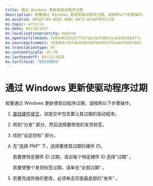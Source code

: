 ```yaml
---
title: 通过 Windows 更新使驱动程序过期
description: 若要通过 Windows 更新使驱动程序过期，请按照以下步骤操作。
ms.assetid: 085DF794-A65E-4EBC-B473-0C4AF9F6F126
ms.topic: article
ms.date: 04/20/2017
ms.localizationpriority: medium
ms.openlocfilehash: 7e05a022b1d77fd71bc5b3506c1cdcb3b1bb5ffc
ms.sourcegitcommit: 5598b4c767ab56461b976b49fd75e4e5fb6018d2
ms.translationtype: HT
ms.contentlocale: zh-CN
ms.lasthandoff: 04/23/2020
ms.locfileid: "63335059"
---
```

# <a name="expire-a-driver-from-windows-update"></a>通过 Windows 更新使驱动程序过期


若要通过 Windows 更新使驱动程序过期，请按照以下步骤操作。

1.  [查找硬件提交](manage-your-hardware-submissions.md)，该提交中包含要让其过期的驱动程序。

2.  转到“分发”  部分，然后选择要修改的发货标签。

3.  找到“设定目标”  部分。

4.  在“选择 PNP”  下，选择要使其过期的硬件 ID。

    若要使特定硬件 ID 过期，请对每个特定硬件 ID 选择“过期”  。
    
    若要使整个发货标签过期，请单击“全部过期”  。
    
5.  若要完成所做的更改，必须单击页面最底部的“发布”  。

 

 





